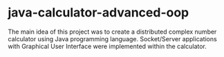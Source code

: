 # java-calculator-advanced-oop

The main idea of this project was to create a distributed complex number calculator using Java programming language. Socket/Server applications with Graphical User Interface were implemented within the calculator.
